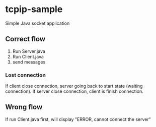 # tcpip-sample
Simple Java socket application

## Correct flow
1. Run Server.java
2. Run Client.java
3. send messages

### Lost connection
If client close connection, server going back to start state (waiting connection).
If server close connection, client is finish connection.

## Wrong flow
If run Client.java first, will display "ERROR, cannot connect the server"
